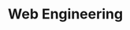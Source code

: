 ---
code: WBCS008-05
degree: bsc
order: 3
coordinator:
  email: v.andrikopoulos@rug.nl
  name: Vasilios Andrikopoulos
contact:  
  header: Contact
  members:
  - v.andrikopoulos@rug.nl
title: Web Engineering
homepage: https://ocasys.rug.nl/current/catalog/course/WBCS008-05
---